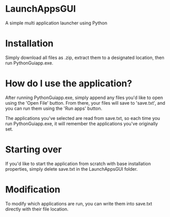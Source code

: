 # LaunchAppsGUI
A simple multi application launcher using Python

# Installation
Simply download all files as .zip, extract them to a designated location, then run PythonGuiapp.exe.
 
# How do I use the application?
After running PythonGuiapp.exe, simply append any files you'd like to open using the 'Open File' button. From there, your files will save to 'save.txt', and you can run them using the 'Run apps' button. 

The applications you've selected are read from save.txt, so each time you run PythonGuiapp.exe, it will remember the applications you've originally set.

# Starting over
If you'd like to start the application from scratch with base installation properties, simply delete save.txt in the LaunchAppsGUI folder. 

# Modification
To modify which applications are run, you can write them into save.txt directly with their file location.
